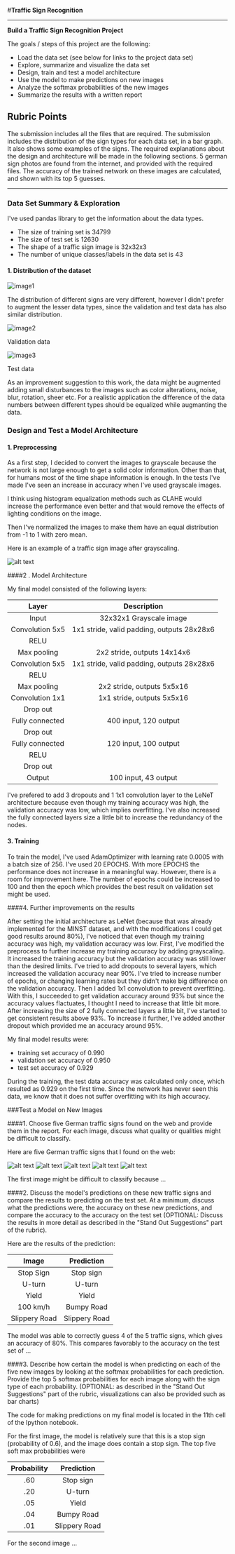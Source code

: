 #**Traffic Sign Recognition** 


---

**Build a Traffic Sign Recognition Project**

The goals / steps of this project are the following:
* Load the data set (see below for links to the project data set)
* Explore, summarize and visualize the data set
* Design, train and test a model architecture
* Use the model to make predictions on new images
* Analyze the softmax probabilities of the new images
* Summarize the results with a written report


[//]: # (Image References)

[image1]: ./examples/training.png "Training dataset"
[image2]: ./examples/validation.png "Validation dataset"
[image3]: ./examples/test.png "Test dataset"
[image4]: ./examples/grayscale80.png "Grayscale traffic sign"
[image5]: ./examples/placeholder.png "Traffic Sign 2"
[image6]: ./examples/placeholder.png "Traffic Sign 3"
[image7]: ./examples/placeholder.png "Traffic Sign 4"
[image8]: ./examples/placeholder.png "Traffic Sign 5"

## Rubric Points
The submission includes all the files that are required. The submission includes the distribution of the sign types for each data set, in a bar graph. It also shows some examples of the signs.
The required explanations about the design and architecture will be made in the following sections.
5 german sign photos are found from the internet, and provided with the required files. The accuracy of the trained network on these images are calculated, and shown with its top 5 guesses.


---


### Data Set Summary & Exploration

I've used pandas library to get the information about the data types. 

* The size of training set is 34799
* The size of test set is 12630
* The shape of a traffic sign image is 32x32x3
* The number of unique classes/labels in the data set is 43


#### 1. Distribution of the dataset

![image1]

The distribution of different signs are very different, however I didn't prefer to augment the lesser data types, since the validation and test data has also similar distribution. 

![image2]

Validation data

![image3]

Test data


As an improvement suggestion to this work, the data might be augmented adding small disturbances to the images such as color alterations, noise, blur, rotation, sheer etc. For a realistic application the difference of the data numbers between different types should be equalized while augmanting the data.

### Design and Test a Model Architecture

#### 1. Preprocessing

As a first step, I decided to convert the images to grayscale because the network is not large enough to get a solid color information. Other than that, for humans most of the time shape information is enough. In the tests I've made I've seen an increase in accuracy when I've used grayscale images.

I think using histogram equalization methods such as CLAHE would increase the performance even better and that would remove the effects of lighting conditions on the image. 

Then I've normalized the images to make them have an equal distribution from -1 to 1 with zero mean. 

Here is an example of a traffic sign image after grayscaling.

![alt text][image4]


####2 . Model Architecture

My final model consisted of the following layers:

| Layer         		|     Description	        					| 
|:---------------------:|:---------------------------------------------:| 
| Input         		| 32x32x1 Grayscale image   							| 
| Convolution 5x5     	| 1x1 stride, valid padding, outputs 28x28x6 	|
| RELU					|												|
| Max pooling	      	| 2x2 stride,  outputs 14x14x6 				|
| Convolution 5x5	    | 1x1 stride, valid padding, outputs 28x28x6      									|
| RELU					|         									|
| Max pooling				| 2x2 stride,  outputs 5x5x16        									|
| Convolution 1x1		| 1x1 stride, outputs 	5x5x16										|
| Drop out				|												|
| Fully connected		| 400 input, 120 output 						|
| Drop out				|												|
| Fully connected		| 120 input, 100 output							|
| RELU					|												|
| Drop out				|												|
| Output 				| 100 input, 43 output
 
I've prefered to add 3 dropouts and 1 1x1 convolution layer to the LeNeT architecture because even though my training accuracy was high, the validation accuracy was low, which implies overfitting. I've also increased the fully connected layers size a little bit to increase the redundancy of the nodes.  

#### 3. Training

To train the model, I've used AdamOptimizer with learning rate 0.0005 with a batch size of 256. I've used 20 EPOCHS. With more EPOCHS the performance does not increase in a meaningful way. However, there is a room for improvement here. The number of epochs could be increased to 100 and then the epoch which provides the best result on validation set might be used.

####4. Further improvements on the results

After setting the initial architecture as LeNet (because that was already implemented for the MINST dataset, and with the modifications I could get good results around 80%), I've noticed that even though my training accuracy was high, my validation accuracy was low. First, I've modified the preprocess to further increase my training accuracy by adding grayscaling. It increased the training accuracy but the validation accuracy was still lower than the desired limits. I've tried to add dropouts to several layers, which increased the validation accuracy near 90%. I've tried to increase number of epochs, or changing learning rates but they didn't make big difference on the validation accuracy. Then I added 1x1 convolution to prevent overfitting. With this, I succeeded to get validation accuracy around 93% but since the accuracy values flactuates, I thought I need to increase that little bit more. After increasing the size of 2 fully connected layers a little bit, I've started to get consistent results above 93%. To increase it further, I've added another dropout which provided me an accuracy around 95%.

My final model results were:
* training set accuracy of 0.990
* validation set accuracy of 0.950
* test set accuracy of 0.929

During the training, the test data accuracy was calculated only once, which resulted as 0.929 on the first time. Since the network has never seen this data, we know that it does not suffer overfitting with its high accuracy.


###Test a Model on New Images

####1. Choose five German traffic signs found on the web and provide them in the report. For each image, discuss what quality or qualities might be difficult to classify.

Here are five German traffic signs that I found on the web:

![alt text][image4] ![alt text][image5] ![alt text][image6] 
![alt text][image7] ![alt text][image8]

The first image might be difficult to classify because ...

####2. Discuss the model's predictions on these new traffic signs and compare the results to predicting on the test set. At a minimum, discuss what the predictions were, the accuracy on these new predictions, and compare the accuracy to the accuracy on the test set (OPTIONAL: Discuss the results in more detail as described in the "Stand Out Suggestions" part of the rubric).

Here are the results of the prediction:

| Image			        |     Prediction	        					| 
|:---------------------:|:---------------------------------------------:| 
| Stop Sign      		| Stop sign   									| 
| U-turn     			| U-turn 										|
| Yield					| Yield											|
| 100 km/h	      		| Bumpy Road					 				|
| Slippery Road			| Slippery Road      							|


The model was able to correctly guess 4 of the 5 traffic signs, which gives an accuracy of 80%. This compares favorably to the accuracy on the test set of ...

####3. Describe how certain the model is when predicting on each of the five new images by looking at the softmax probabilities for each prediction. Provide the top 5 softmax probabilities for each image along with the sign type of each probability. (OPTIONAL: as described in the "Stand Out Suggestions" part of the rubric, visualizations can also be provided such as bar charts)

The code for making predictions on my final model is located in the 11th cell of the Ipython notebook.

For the first image, the model is relatively sure that this is a stop sign (probability of 0.6), and the image does contain a stop sign. The top five soft max probabilities were

| Probability         	|     Prediction	        					| 
|:---------------------:|:---------------------------------------------:| 
| .60         			| Stop sign   									| 
| .20     				| U-turn 										|
| .05					| Yield											|
| .04	      			| Bumpy Road					 				|
| .01				    | Slippery Road      							|


For the second image ... 




